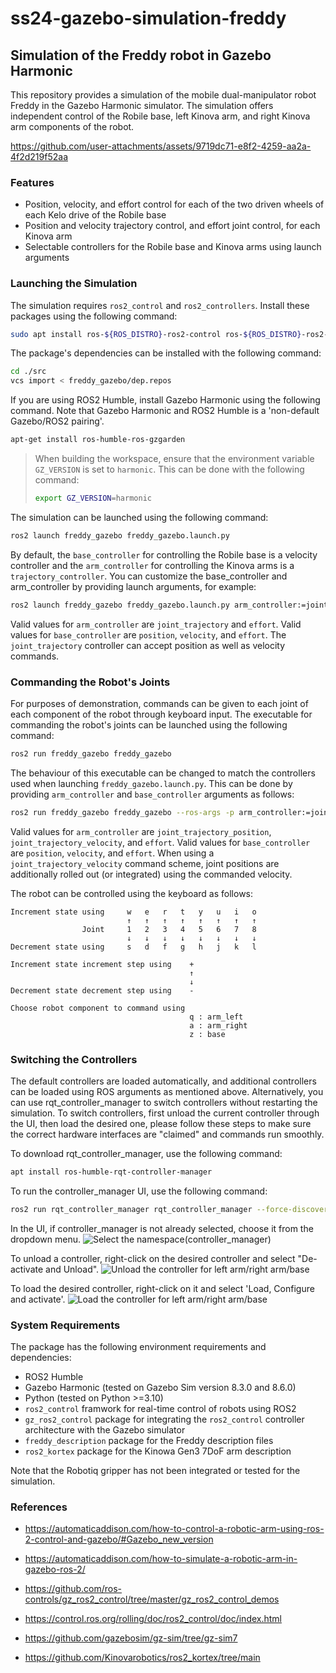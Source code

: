 # ss24-gazebo-simulation-freddy

## Simulation of the Freddy robot in Gazebo Harmonic

This repository provides a simulation of the mobile dual-manipulator robot Freddy in the Gazebo Harmonic simulator. The simulation offers independent control of the Robile base, left Kinova arm, and right Kinova arm components of the robot.

https://github.com/user-attachments/assets/9719dc71-e8f2-4259-aa2a-4f2d219f52aa

### Features
- Position, velocity, and effort control for each of the two driven wheels of each Kelo drive of the Robile base
- Position and velocity trajectory control, and effort joint control, for each Kinova arm
- Selectable controllers for the Robile base and Kinova arms using launch arguments

### Launching the Simulation

The simulation requires `ros2_control` and `ros2_controllers`. Install these packages using the following command:
```bash
sudo apt install ros-${ROS_DISTRO}-ros2-control ros-${ROS_DISTRO}-ros2-controllers
```

The package's dependencies can be installed with the following command:
```bash
cd ./src
vcs import < freddy_gazebo/dep.repos
```

If you are using ROS2 Humble, install Gazebo Harmonic using the following command. Note that Gazebo Harmonic and ROS2 Humble is a 'non-default Gazebo/ROS2 pairing'.
```bash
apt-get install ros-humble-ros-gzgarden
```

> When building the workspace, ensure that the environment variable `GZ_VERSION` is set to `harmonic`. This can be done with the following command:
>```bash
>export GZ_VERSION=harmonic
>```

The simulation can be launched using the following command:
```bash
ros2 launch freddy_gazebo freddy_gazebo.launch.py
```

By default, the `base_controller` for controlling the Robile base is a velocity controller and the `arm_controller` for controlling the Kinova arms is a `trajectory_controller`. You can customize the base_controller and arm_controller by providing launch arguments, for example:
```bash
ros2 launch freddy_gazebo freddy_gazebo.launch.py arm_controller:=joint_trajectory base_controller:=position
```
Valid values for `arm_controller` are `joint_trajectory` and `effort`. Valid values for `base_controller` are `position`, `velocity`, and `effort`. The `joint_trajectory` controller can accept position as well as velocity commands.

### Commanding the Robot's Joints
For purposes of demonstration, commands can be given to each joint of each component of the robot through keyboard input. The executable for commanding the robot's joints can be launched using the following command:
```bash
ros2 run freddy_gazebo freddy_gazebo
```

The behaviour of this executable can be changed to match the controllers used when launching `freddy_gazebo.launch.py`. This can be done by providing `arm_controller` and `base_controller` arguments as follows:
```bash
ros2 run freddy_gazebo freddy_gazebo --ros-args -p arm_controller:=joint_trajectory_velocity -p base_controller:=velocity
```
Valid values for `arm_controller` are `joint_trajectory_position`, `joint_trajectory_velocity`, and `effort`. Valid values for `base_controller` are `position`, `velocity`, and `effort`. When using a `joint_trajectory_velocity` command scheme, joint positions are additionally rolled out (or integrated) using the commanded velocity.

The robot can be controlled using the keyboard as follows:
```
Increment state using     w   e   r   t   y   u   i   o
                          ↑   ↑   ↑   ↑   ↑   ↑   ↑   ↑
                Joint     1   2   3   4   5   6   7   8
                          ↓   ↓   ↓   ↓   ↓   ↓   ↓   ↓
Decrement state using     s   d   f   g   h   j   k   l

Increment state increment step using    +
                                        ↑
                                        ↓
Decrement state decrement step using    -

Choose robot component to command using
                                        q : arm_left
                                        a : arm_right
                                        z : base
```

### Switching the Controllers
The default controllers are loaded automatically, and additional controllers can be loaded using ROS arguments as mentioned above. Alternatively, you can use rqt_controller_manager to switch controllers without restarting the simulation. To switch controllers, first unload the current controller through the UI, then load the desired one, please follow these steps to make sure the correct hardware interfaces are "claimed" and commands run smoothly.

To download rqt_controller_manager, use the following command:
```bash
apt install ros-humble-rqt-controller-manager
```
To run the controller_manager UI, use the following command:
```bash
ros2 run rqt_controller_manager rqt_controller_manager --force-discover
```
In the UI, if controller_manager is not already selected, choose it from the dropdown menu.
![Select the namespace(controller_manager)](/doc/images/namespace.png)

To unload a controller, right-click on the desired controller and select "De-activate and Unload".
![Unload the controller for left arm/right arm/base](/doc/images/unload.png)

To load the desired controller, right-click on it and select 'Load, Configure and activate'.
![Load the controller for left arm/right arm/base](/doc/images/load.png)

### System Requirements
The package has the following environment requirements and dependencies:

- ROS2 Humble
- Gazebo Harmonic (tested on Gazebo Sim version 8.3.0 and 8.6.0)
- Python (tested on Python >=3.10)
- `ros2_control` framwork for real-time control of robots using ROS2
- `gz_ros2_control` package for integrating the `ros2_control` controller architecture with the Gazebo simulator
- `freddy_description` package for the Freddy description files
- `ros2_kortex` package for the Kinowa Gen3 7DoF arm description

Note that the Robotiq gripper has not been integrated or tested for the simulation.

### References

- https://automaticaddison.com/how-to-control-a-robotic-arm-using-ros-2-control-and-gazebo/#Gazebo_new_version

- https://automaticaddison.com/how-to-simulate-a-robotic-arm-in-gazebo-ros-2/

- https://github.com/ros-controls/gz_ros2_control/tree/master/gz_ros2_control_demos

- https://control.ros.org/rolling/doc/ros2_control/doc/index.html

- https://github.com/gazebosim/gz-sim/tree/gz-sim7

- https://github.com/Kinovarobotics/ros2_kortex/tree/main
